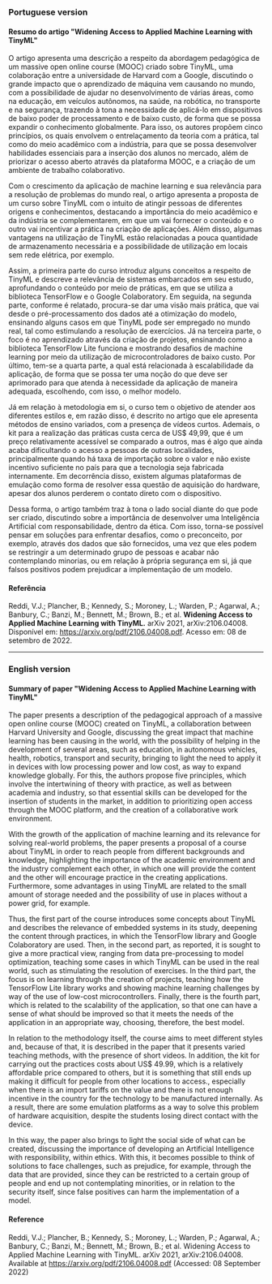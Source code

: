 ### Portuguese version
#### Resumo do artigo "Widening Access to Applied Machine Learning with TinyML"

O artigo apresenta uma descrição a respeito da abordagem pedagógica de um massive open online course (MOOC) criado sobre TinyML, uma colaboração entre a universidade de Harvard com a Google, discutindo o grande impacto que o aprendizado de máquina vem causando no mundo, com a possibilidade de ajudar no desenvolvimento de várias áreas, como na educação, em veículos autônomos, na saúde, na robótica, no transporte e na segurança, trazendo à tona a necessidade de aplicá-lo em dispositivos de baixo poder de processamento e de baixo custo, de forma que se possa expandir o conhecimento globalmente. Para isso, os autores propõem cinco princípios, os quais envolvem o entrelaçamento da teoria com a prática, tal como do meio acadêmico com a indústria, para que se possa desenvolver habilidades essenciais para a inserção dos alunos no mercado, além de priorizar o acesso aberto através da plataforma MOOC, e a criação de um ambiente de trabalho colaborativo. 

Com o crescimento da aplicação de machine learning e sua relevância para a resolução de problemas do mundo real, o artigo apresenta a proposta de um curso sobre TinyML com o intuito de atingir pessoas de diferentes origens e conhecimentos, destacando a importância do meio acadêmico e da indústria se complementarem, em que um vai fornecer o conteúdo e o outro vai incentivar a prática na criação de aplicações. Além disso, algumas vantagens na utilização de TinyML estão relacionadas a pouca quantidade de armazenamento necessária e a possibilidade de utilização em locais sem rede elétrica, por exemplo.

Assim, a primeira parte do curso introduz alguns conceitos a respeito de TinyML e descreve a relevância de sistemas embarcados em seu estudo, aprofundando o conteúdo por meio de práticas, em que se utiliza a biblioteca TensorFlow e o Google Colaboratory. Em seguida, na segunda parte, conforme é relatado, procura-se dar uma visão mais prática, que vai desde o pré-processamento dos dados até a otimização do modelo, ensinando alguns casos em que TinyML pode ser empregado no mundo real, tal como estimulando a resolução de exercícios. Já na terceira parte, o foco é no aprendizado através da criação de projetos, ensinando como a biblioteca TensorFlow Lite funciona e mostrando desafios de machine learning por meio da utilização de microcontroladores de baixo custo. Por último, tem-se a quarta parte, a qual está relacionada à escalabilidade da aplicação, de forma que se possa ter uma noção do que deve ser aprimorado para que atenda à necessidade da aplicação de maneira adequada, escolhendo, com isso, o melhor modelo.

Já em relação à metodologia em si, o curso tem o objetivo de atender aos diferentes estilos e, em razão disso, é descrito no artigo que ele apresenta métodos de ensino variados, com a presença de vídeos curtos. Ademais, o kit para a realização das práticas custa cerca de US$ 49,99, que é um preço relativamente acessível se comparado a outros, mas é algo que ainda acaba dificultando o acesso a pessoas de outras localidades, principalmente quando há taxa de importação sobre o valor e não existe incentivo suficiente no país para que a tecnologia seja fabricada internamente. Em decorrência disso, existem algumas plataformas de emulação como forma de resolver essa questão de aquisição do hardware, apesar dos alunos perderem o contato direto com o dispositivo.

Dessa forma, o artigo também traz à tona o lado social diante do que pode ser criado, discutindo sobre a importância de desenvolver uma Inteligência Artificial com responsabilidade, dentro da ética. Com isso, torna-se possível pensar em soluções para enfrentar desafios, como o preconceito, por exemplo, através dos dados que são fornecidos, uma vez que eles podem se restringir a um determinado grupo de pessoas e acabar não contemplando minorias, ou em relação à própria segurança em si, já que falsos positivos podem prejudicar a implementação de um modelo.

#### Referência
Reddi, V.J.; Plancher, B.; Kennedy, S.; Moroney, L.; Warden, P.; Agarwal, A.; Banbury, C.; Banzi, M.; Bennett, M.; Brown, B.; et al.
**Widening Access to Applied Machine Learning with TinyML.** arXiv 2021, arXiv:2106.04008. Disponível em: https://arxiv.org/pdf/2106.04008.pdf. Acesso em: 08 de setembro de 2022.

---

### English version
#### Summary of paper "Widening Access to Applied Machine Learning with TinyML"

The paper presents a description of the pedagogical approach of a massive open online course (MOOC) created on TinyML, a collaboration between Harvard University and Google, discussing the great impact that machine learning has been causing in the world, with the possibility of helping in the development of several areas, such as education, in autonomous vehicles, health, robotics, transport and security, bringing to light the need to apply it in devices with low processing power and low cost, as way to expand knowledge globally. For this, the authors propose five principles, which involve the intertwining of theory with practice, as well as between academia and industry, so that essential skills can be developed for the insertion of students in the market, in addition to prioritizing open access through the MOOC platform, and the creation of a collaborative work environment.

With the growth of the application of machine learning and its relevance for solving real-world problems, the paper presents a proposal of a course about TinyML in order to reach people from different backgrounds and knowledge, highlighting the importance of the academic environment and the industry complement each other, in which one will provide the content and the other will encourage practice in the creating applications. Furthermore, some advantages in using TinyML are related to the small amount of storage needed and the possibility of use in places without a power grid, for example.

Thus, the first part of the course introduces some concepts about TinyML and describes the relevance of embedded systems in its study, deepening the content through practices, in which the TensorFlow library and Google Colaboratory are used. Then, in the second part, as reported, it is sought to give a more practical view, ranging from data pre-processing to model optimization, teaching some cases in which TinyML can be used in the real world, such as stimulating the resolution of exercises. In the third part, the focus is on learning through the creation of projects, teaching how the TensorFlow Lite library works and showing machine learning challenges  by way of the use of low-cost microcontrollers. Finally, there is the fourth part, which is related to the scalability of the application, so that one can have a sense of what should be improved so that it meets the needs of the application in an appropriate way, choosing, therefore, the best model. 

In relation to the methodology itself, the course aims to meet different styles and, because of that, it is described in the paper that it presents varied teaching methods, with the presence of short videos. In addition, the kit for carrying out the practices costs about US$ 49.99, which is a relatively affordable price compared to others, but it is something that still ends up making it difficult for people from other locations to access., especially when there is an import tariffs on the value and there is not enough incentive in the country for the technology to be manufactured internally. As a result, there are some emulation platforms as a way to solve this problem of hardware acquisition, despite the students losing direct contact with the device.

In this way, the paper also brings to light the social side of what can be created, discussing the importance of developing an Artificial Intelligence with responsibility, within ethics. With this, it becomes possible to think of solutions to face challenges, such as prejudice, for example, through the data that are provided, since they can be restricted to a certain group of people and end up not contemplating minorities, or in relation to the security itself, since false positives can harm the implementation of a model.






#### Reference
Reddi, V.J.; Plancher, B.; Kennedy, S.; Moroney, L.; Warden, P.; Agarwal, A.; Banbury, C.; Banzi, M.; Bennett, M.; Brown, B.; et al.
Widening Access to Applied Machine Learning with TinyML. arXiv 2021, arXiv:2106.04008. Available at https://arxiv.org/pdf/2106.04008.pdf (Accessed: 08 September 2022)